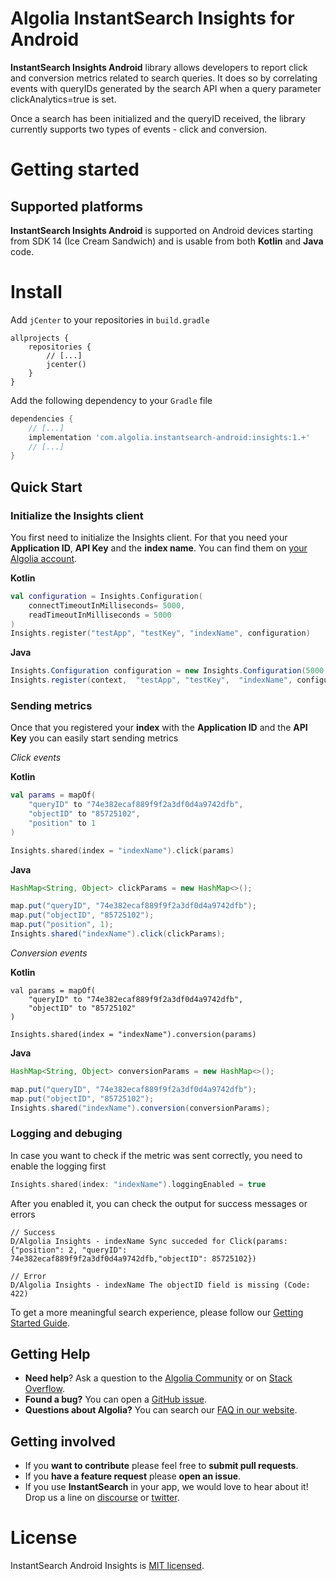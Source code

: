# Algolia InstantSearch Insights for Android

**InstantSearch Insights Android** library allows developers to report click and conversion metrics related to search queries. It does so by correlating events with queryIDs generated by the search API when a query parameter clickAnalytics=true is set.

Once a search has been initialized and the queryID received, the library currently supports two types of events - click and conversion.

# Getting started

## Supported platforms

**InstantSearch Insights Android** is supported on Android devices starting from SDK 14 (Ice Cream Sandwich) and is usable from both **Kotlin** and **Java** code.

# Install

Add `jCenter` to your repositories in `build.gradle`

```
allprojects {
    repositories {
        // [...]
        jcenter()
    }
}
```

Add the following dependency to your `Gradle` file

```gradle
dependencies {
    // [...]
    implementation 'com.algolia.instantsearch-android:insights:1.+'
    // [...]
}
```



## Quick Start

### Initialize the Insights client

You first need to initialize the Insights client. For that you need your **Application ID**, **API Key** and the **index name**.
You can find them on [your Algolia account](https://www.algolia.com/api-keys).

**Kotlin**
```kotlin
val configuration = Insights.Configuration(
    connectTimeoutInMilliseconds= 5000,
    readTimeoutInMilliseconds = 5000
)
Insights.register("testApp", "testKey", "indexName", configuration)
```

**Java**
```java
Insights.Configuration configuration = new Insights.Configuration(5000, 5000);
Insights.register(context,  "testApp", "testKey",  "indexName", configuration);
```

### Sending metrics

Once that you registered your **index** with the **Application ID** and the **API Key** you can easily start sending metrics

*Click events*

**Kotlin**
```kotlin
val params = mapOf(
    "queryID" to "74e382ecaf889f9f2a3df0d4a9742dfb",
    "objectID" to "85725102",
    "position" to 1
)

Insights.shared(index = "indexName").click(params)
```

**Java**
```java
HashMap<String, Object> clickParams = new HashMap<>();

map.put("queryID", "74e382ecaf889f9f2a3df0d4a9742dfb");
map.put("objectID", "85725102");
map.put("position", 1);
Insights.shared("indexName").click(clickParams);
```

*Conversion events*

**Kotlin**
```
val params = mapOf(
    "queryID" to "74e382ecaf889f9f2a3df0d4a9742dfb",
    "objectID" to "85725102"
)

Insights.shared(index = "indexName").conversion(params)
```

**Java**
```java
HashMap<String, Object> conversionParams = new HashMap<>();

map.put("queryID", "74e382ecaf889f9f2a3df0d4a9742dfb");
map.put("objectID", "85725102");
Insights.shared("indexName").conversion(conversionParams);
```

### Logging and debuging

In case you want to check if the metric was sent correctly, you need to enable the logging first

```kotlin
Insights.shared(index: "indexName").loggingEnabled = true
```

After you enabled it, you can check the output for success messages or errors

```
// Success
D/Algolia Insights - indexName Sync succeded for Click(params: {"position": 2, "queryID": 74e382ecaf889f9f2a3df0d4a9742dfb,"objectID": 85725102})

// Error
D/Algolia Insights - indexName The objectID field is missing (Code: 422)
```

To get a more meaningful search experience, please follow our [Getting Started Guide](https://community.algolia.com/instantsearch-ios/getting-started.html).

## Getting Help

- **Need help**? Ask a question to the [Algolia Community](https://discourse.algolia.com/) or on [Stack Overflow](http://stackoverflow.com/questions/tagged/algolia).
- **Found a bug?** You can open a [GitHub issue](https://github.com/algolia/instantsearch-android-insights).
- **Questions about Algolia?** You can search our [FAQ in our website](https://www.algolia.com/doc/faq/).


## Getting involved

* If you **want to contribute** please feel free to **submit pull requests**.
* If you **have a feature request** please **open an issue**.
* If you use **InstantSearch** in your app, we would love to hear about it! Drop us a line on [discourse](https://discourse.algolia.com/) or [twitter](https://twitter.com/algolia).

# License

InstantSearch Android Insights is [MIT licensed](LICENSE.md).

[react-instantsearch-github]: https://github.com/algolia/react-instantsearch/
[instantsearch-ios-github]: https://github.com/algolia/instantsearch-ios
[instantsearch-js-github]: https://github.com/algolia/instantsearch.js
